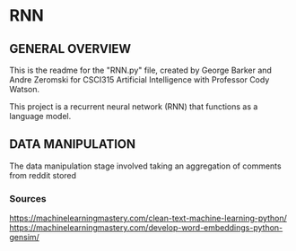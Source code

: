 # RNN

## GENERAL OVERVIEW 

This is the readme for the "RNN.py" file, created by George Barker and Andre Zeromski for CSCI315 Artificial Intelligence with Professor Cody Watson. 

This project is a recurrent neural network (RNN) that functions as a language model.

## DATA MANIPULATION

The data manipulation stage involved taking an aggregation of comments from reddit stored


### Sources
https://machinelearningmastery.com/clean-text-machine-learning-python/ <br /> 
https://machinelearningmastery.com/develop-word-embeddings-python-gensim/ <br /> 